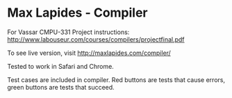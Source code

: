 # Max Lapides - Compiler

For Vassar CMPU-331
Project instructions: http://www.labouseur.com/courses/compilers/projectfinal.pdf

To see live version, visit http://maxlapides.com/compiler/

Tested to work in Safari and Chrome.

Test cases are included in compiler. Red buttons are tests that cause errors, green buttons are tests that succeed.